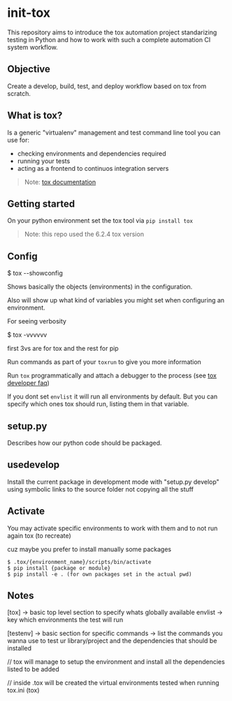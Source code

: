 # init-tox

This repository aims to introduce the tox automation project standarizing testing in Python and how to work with such a complete automation CI system workflow.

## Objective

Create a develop, build, test, and deploy workflow based on tox from scratch.

## What is tox?

Is a generic "virtualenv" management and test command line tool you can use for:
* checking environments and dependencies required
* running your tests
* acting as a frontend to continuos integration servers

>Note: [tox documentation](https://tox.readthedocs.io/en/latest/)

## Getting started

On your python environment set the tox tool via `pip install tox`

>Note: this repo used the 6.2.4 tox version

## Config

$ tox --showconfig

Shows basically the objects (environments) in the configuration.

Also will show up what kind of variables you might set when configuring an environment.

For seeing verbosity

$ tox -vvvvvv

first 3vs are for tox and the rest for pip

Run commands as part of your `toxrun` to give you more information

Run `tox` programmatically and attach a debugger to the process (see [tox developer faq](https://tox.readthedocs.io/en/latest/developers.html))

If you dont set `envlist` it will run all environments by default.
But you can specify which ones tox should run, listing them in that variable.

## setup.py
Describes how our python code should be packaged.

## usedevelop
Install the current package in development mode with "setup.py develop" using symbolic links to the source folder not copying all the stuff

## Activate

You may activate specific environments to work with them and to not run again tox (to recreate)

cuz maybe you prefer to install manually some packages

    $ .tox/{environment_name}/scripts/bin/activate
    $ pip install {package or module}
    $ pip install -e . (for own packages set in the actual pwd)

## Notes

[tox] -> basic top level section to specify whats globally available
envlist -> key which environments the test will run

[testenv] -> basic section for specific commands
          -> list the commands you wanna use to test ur library/project and the dependencies that should be installed

// tox will manage to setup the environment and install all the dependencies listed to be added

// inside .tox will be created the virtual environments tested when running tox.ini (tox)